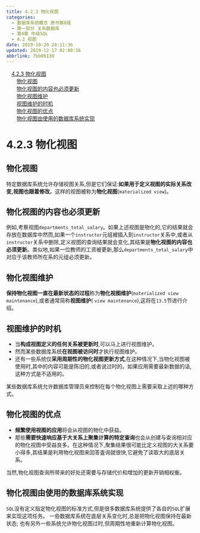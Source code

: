 ```yaml
---
title: 4.2.3 物化视图
categories: 
  - 数据库系统概念 原书第6版
  - 第一部分 关系数据库
  - 第4章 中级SQL
  - 4.2 视图
date: 2019-10-20 20:11:36
updated: 2019-12-17 02:00:56
abbrlink: 7bb06130
---
```

<div id='my_toc'><a href="/ReadingNotes/7bb06130/#4-2-3-物化视图" class="header_1">4.2.3 物化视图</a>&nbsp;<br><a href="/ReadingNotes/7bb06130/#物化视图" class="header_2">物化视图</a>&nbsp;<br><a href="/ReadingNotes/7bb06130/#物化视图的内容也必须更新" class="header_2">物化视图的内容也必须更新</a>&nbsp;<br><a href="/ReadingNotes/7bb06130/#物化视图维护" class="header_2">物化视图维护</a>&nbsp;<br><a href="/ReadingNotes/7bb06130/#视图维护的时机" class="header_2">视图维护的时机</a>&nbsp;<br><a href="/ReadingNotes/7bb06130/#物化视图的优点" class="header_2">物化视图的优点</a>&nbsp;<br><a href="/ReadingNotes/7bb06130/#物化视图由使用的数据库系统实现" class="header_2">物化视图由使用的数据库系统实现</a>&nbsp;<br></div>
<style>.header_1{margin-left: 1em;}.header_2{margin-left: 2em;}.header_3{margin-left: 3em;}.header_4{margin-left: 4em;}.header_5{margin-left: 5em;}.header_6{margin-left: 6em;}</style>
<!--more-->
<script>if (navigator.platform.search('arm')==-1){document.getElementById('my_toc').style.display = 'none';}var e,p = document.getElementsByTagName('p');while (p.length>0) {e = p[0];e.parentElement.removeChild(e);}</script>

<!--end-->
<!--SSTStart-->
# 4.2.3 物化视图 #
## 物化视图 ##
特定数据库系统允许存储视图关系,但是它们保证:**如果用于定义视图的实际关系改变,视图也跟着修改**。这样的视图被称为**物化视图**(`materialized view`)。
## 物化视图的内容也必须更新 ##
例如,考察视图`departments_total_salary`。如果上述视图是物化的,它的结果就会存放在数据库中然而,如果一个`instructor`元组被插入到`instructor`关系中,或者从`instructor`关系中删除,定义视图的查询结果就会变化,其结果是**物化视图的内容也必须更新**。类似地,如果一位教师的工资被更新,那么`departments_total_salary`中对应于该教师所在系的元组必须更新。
## 物化视图维护 ##
**保持物化视图一直在最新状态的过程**称为**物化视图维护**(`materialized view maintenance`),或者通常简称**视图维护**( `view maintenance`),这将在`13.5`节进行介绍。
## 视图维护的时机 ##
- 当**构成视图定义的任何关系被更新时**,可以马上进行视图维护。
- 然而某些数据库系统**在视图被访问时**才执行视图维护。
- 还有一些系统仅**采用周期性的物化视图更新方式**,在这种情况下,当物化视图被使用时,其中的内容可能是陈旧的,或者说过时的。如果应用需要最新数据的话,这种方式是不适用的。

某些数据库系统允许数据库管理员来控制在每个物化视图上需要采取上述的哪种方式。
## 物化视图的优点 ##
- **频繁使用视图的应用**将会从视图的物化中获益。
- 那些**需要快速响应基于大关系上聚集计算的特定查询**也会从创建与查询相对应的物化视图中受益良多。在这种情况下,聚集结果很可能比定义视图的大关系要小得多,其结果是利用物化视图来回答査询就很快,它避免了读取大的底层关系。

当然,物化视图查询所带来的好处还需要与存储代价和增加的更新开销相权衡。
## 物化视图由使用的数据库系统实现 ##
`SQL`没有定义指定物化视图的标准方式,但是很多数据库系统提供了各自的`SQL`扩展来实现这项任务。
一些数据库系统在底层关系变化时,总是把物化视图保持在最新状态;
也有另外一些系统允许物化视图过时,但周期性地重新计算物化视图。
<!--SSTStop-->

